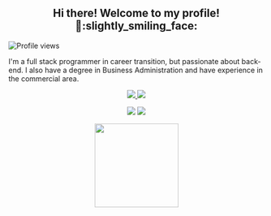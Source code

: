 <h2 align='center'>
Hi there! Welcome to my profile! 👋:slightly_smiling_face:
</h2>

<!-- Profile Views Counter -->
![Profile views](https://gpvc.arturio.dev/prgalhardo?v=3)

<p>I'm a full stack programmer in career transition, but passionate about back-end. I also have a degree in Business Administration and have experience in the commercial area.</p>

<p align="center">
 <a href="https://www.linkedin.com/in/prgalhardo/" >
  <img src="https://img.shields.io/badge/LinkedIn-0077B5?style=for-the-badge&logo=linkedin&logoColor=white" />
 </a>
<a href="mailto:priscilacds_100@yahoo.com.br">
<img src="https://img.shields.io/badge/Yahoo-993399?style=for-the-badge&logo=yahoo&logoColor=white" />
</a>
</p>
<p align='center'>
<img src="https://github-readme-stats.vercel.app/api?username=prgalhardo&show_icons=true&theme=default" />
<img src='https://github-readme-stats.vercel.app/api/top-langs/?username=prgalhardo&layout=compact'>
</p>
<p align="center"> 
<a href="https://www.codewars.com/users/prgalhardo" target="_blank">
 <img width="165" src="https://www.codewars.com/users/prgalhardo/badges/micro" />
</a>
</p>
